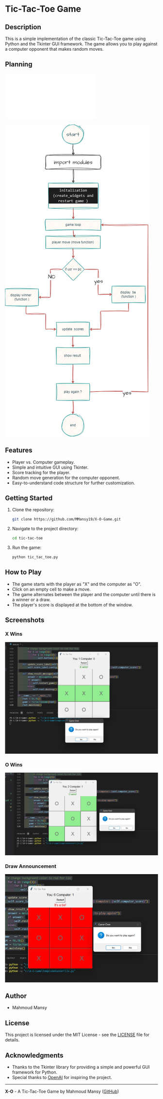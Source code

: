 # Tic-Tac-Toe Game

## Description

This is a simple implementation of the classic Tic-Tac-Toe game using Python and the Tkinter GUI framework. The game allows you to play against a computer opponent that makes random moves.

## Planning

![PDF Documentation](planning/plannig_X_O_game_chatgpt.pdf)

![Tic-Tac-Toe](planning/plannig_X_O_game.png)



## Features

- Player vs. Computer gameplay.
- Simple and intuitive GUI using Tkinter.
- Score tracking for the player.
- Random move generation for the computer opponent.
- Easy-to-understand code structure for further customization.

## Getting Started

1. Clone the repository:

   ```bash
   git clone https://github.com/MMansy19/X-O-Game.git
   ```

2. Navigate to the project directory:

   ```bash
   cd tic-tac-toe
   ```

3. Run the game:

   ```bash
   python tic_tac_toe.py
   ```

## How to Play

- The game starts with the player as "X" and the computer as "O".
- Click on an empty cell to make a move.
- The game alternates between the player and the computer until there is a winner or a draw.
- The player's score is displayed at the bottom of the window.

## Screenshots

### X Wins
![X Wins](images/X_wins.jpg)

### O Wins
![O Wins](images/O_wins.jpg)

### Draw Announcement

![Draw](images/tie.jpg)

## Author

- Mahmoud Mansy

## License

This project is licensed under the MIT License - see the [LICENSE](LICENSE) file for details.

## Acknowledgments

- Thanks to the Tkinter library for providing a simple and powerful GUI framework for Python.
- Special thanks to [OpenAI](https://www.openai.com/) for inspiring the project.

---

**X-O** - A Tic-Tac-Toe Game by Mahmoud Mansy ([GitHub](https://github.com/MMansy19))
